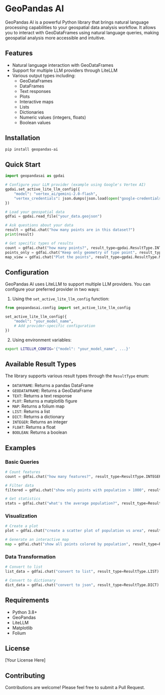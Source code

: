 # GeoPandas AI

GeoPandas AI is a powerful Python library that brings natural language processing capabilities to your geospatial data analysis workflow. It allows you to interact with GeoDataFrames using natural language queries, making geospatial analysis more accessible and intuitive.

## Features

- Natural language interaction with GeoDataFrames
- Support for multiple LLM providers through LiteLLM
- Various output types including:
  - GeoDataFrames
  - DataFrames
  - Text responses
  - Plots
  - Interactive maps
  - Lists
  - Dictionaries
  - Numeric values (integers, floats)
  - Boolean values

## Installation

```bash
pip install geopandas-ai
```

## Quick Start

```python
import geopandasai as gpdai

# Configure your LLM provider (example using Google's Vertex AI)
gpdai.set_active_lite_llm_config({
    "model": "vertex_ai/gemini-2.0-flash",
    "vertex_credentials": json.dumps(json.load(open("google-credentials.json", "r")))
})

# Load your geospatial data
gdfai = gpdai.read_file("your_data.geojson")

# Ask questions about your data
result = gdfai.chat("how many points are in this dataset?")
print(result)

# Get specific types of results
count = gdfai.chat("how many points?", result_type=gpdai.ResultType.INTEGER)
points_only = gdfai.chat("Keep only geometry of type point", result_type=gpdai.ResultType.GEODATAFRAME)
map_view = gdfai.chat("Plot the points", result_type=gpdai.ResultType.MAP)
```

## Configuration

GeoPandas AI uses LiteLLM to support multiple LLM providers. You can configure your preferred provider in two ways:

1. Using the `set_active_lite_llm_config` function:
```python
from geopandasai.config import set_active_lite_llm_config

set_active_lite_llm_config({
    "model": "your_model_name",
    # Add provider-specific configuration
})
```

2. Using environment variables:
```bash
export LITELLM_CONFIG='{"model": "your_model_name", ...}'
```

## Available Result Types

The library supports various result types through the `ResultType` enum:

- `DATAFRAME`: Returns a pandas DataFrame
- `GEODATAFRAME`: Returns a GeoDataFrame
- `TEXT`: Returns a text response
- `PLOT`: Returns a matplotlib figure
- `MAP`: Returns a folium map
- `LIST`: Returns a list
- `DICT`: Returns a dictionary
- `INTEGER`: Returns an integer
- `FLOAT`: Returns a float
- `BOOLEAN`: Returns a boolean

## Examples

### Basic Queries
```python
# Count features
count = gdfai.chat("how many features?", result_type=ResultType.INTEGER)

# Filter data
filtered = gdfai.chat("show only points with population > 1000", result_type=ResultType.GEODATAFRAME)

# Get statistics
stats = gdfai.chat("what's the average population?", result_type=ResultType.FLOAT)
```

### Visualization
```python
# Create a plot
plot = gdfai.chat("create a scatter plot of population vs area", result_type=ResultType.PLOT)

# Generate an interactive map
map = gdfai.chat("show all points colored by population", result_type=ResultType.MAP)
```

### Data Transformation
```python
# Convert to list
list_data = gdfai.chat("convert to list", result_type=ResultType.LIST)

# Convert to dictionary
dict_data = gdfai.chat("convert to json", result_type=ResultType.DICT)
```

## Requirements

- Python 3.8+
- GeoPandas
- LiteLLM
- Matplotlib
- Folium

## License

[Your License Here]

## Contributing

Contributions are welcome! Please feel free to submit a Pull Request. 